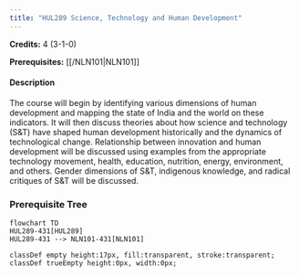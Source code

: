 ```yaml
---
title: "HUL289 Science, Technology and Human Development"
---
```

**Credits:** 4 (3-1-0)

**Prerequisites:** [[/NLN101|NLN101]]

#### Description
The course will begin by identifying various dimensions of human development and mapping the state of India and the world on these indicators. It will then discuss theories about how science and technology (S&T) have shaped human development historically and the dynamics of technological change. Relationship between innovation and human development will be discussed using examples from the appropriate technology movement, health, education, nutrition, energy, environment, and others. Gender dimensions of S&T, indigenous knowledge, and radical critiques of S&T will be discussed.

### Prerequisite Tree

```mermaid
flowchart TD
HUL289-431[HUL289]
HUL289-431 --> NLN101-431[NLN101]

classDef empty height:17px, fill:transparent, stroke:transparent;
classDef trueEmpty height:0px, width:0px;
```